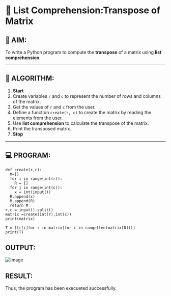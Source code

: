 # 🧮 List Comprehension:Transpose of Matrix 

## 🎯 AIM:
To write a Python program to compute the **transpose** of a matrix using **list comprehension**.

---

## 🧠 ALGORITHM:

1. **Start**
2. Create variables `r` and `c` to represent the number of rows and columns of the matrix.
3. Get the values of `r` and `c` from the user.
4. Define a function `create(r, c)` to create the matrix by reading the elements from the user.
5. Use **list comprehension** to calculate the transpose of the matrix.
6. Print the transposed matrix.
7. **Stop**

---

## 💻 PROGRAM:
    def create(r,c):
      M=[]
      for i in range(int(r)):
        R = []
      for j in range(int(c)):
        x = int(input())
      R.append(x)
      M.append(R)
      return M
    r,c = input().split()
    matrix =create(int(r),int(c))
    print(matrix)
    
    T = [[r[i]for r in matrix]for i in range(len(matrix[0]))]
    print(T)

## OUTPUT:
![image](https://github.com/user-attachments/assets/6d838988-fa66-480f-9f10-9bb609ebdd7b)


## RESULT:
Thus, the program has been execueted successfully.


